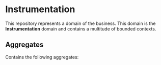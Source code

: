 # Instrumentation
This repository represents a domain of the business. This domain is the **Instrumentation** domain and contains a multitude of bounded contexts.

## Aggregates
Contains the following aggregates:
